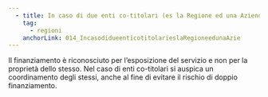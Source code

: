 ```yaml
---
  - title: In caso di due enti co-titolari (es la Regione ed una Azienda sanitaria), se entrambi espongono API, quale ente è il beneficiario del finanziamento?
    tag:
      - regioni
    anchorLink: 014_IncasodidueenticotitolarieslaRegioneedunaAzie
---
```


Il finanziamento è riconosciuto per l’esposizione del servizio e non per la proprietà dello stesso. Nel caso di enti co-titolari si auspica un coordinamento degli stessi, anche al fine di evitare il rischio di doppio finanziamento.
